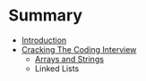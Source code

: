 # Summary

* [Introduction](README.md)
* [Cracking The Coding Interview](CC150.md)
   * [Arrays and Strings](CC1.md)
   * Linked Lists

